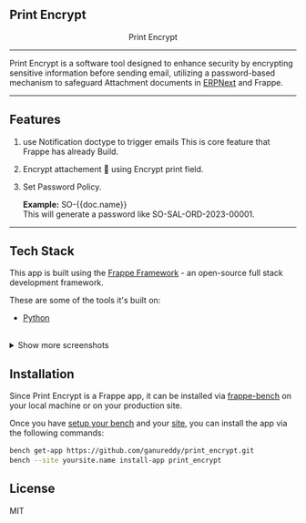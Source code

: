 ## Print Encrypt

<p align="center">
  Print Encrypt
</p>

<hr>

 Print Encrypt is a software tool designed to enhance security by encrypting sensitive information before sending email, utilizing a password-based mechanism to safeguard Attachment documents in [ERPNext](https://erpnext.com) and Frappe.

<hr>

## Features

1. use Notification doctype to trigger emails This is core feature that Frappe has already Build. 
1. Encrypt attachement 📑 using 
Encrypt print field.
2. Set Password Policy.

    <b>Example:</b> SO-{{doc.name}}<br>This will generate a password like SO-SAL-ORD-2023-00001.

<hr>

## Tech Stack

This app is built using the [Frappe Framework](https://frappeframework.com) - an open-source full stack development framework. 

These are some of the tools it's built on:
- [Python](https://www.python.org)
<br>


<details>
  <summary>Show more screenshots</summary>
  

 
<p align="center">
    <figure>
        <img width="1402" src="print_encrypt/public/Screenshot from 2024-01-28 23-53-14.png" alt="Private Channel" />
         <figcaption align="center">
            <b>attachement Secure and Password based</b>
        </figcaption>
    </figure>
</p>

</details>



## Installation

Since Print Encrypt is a Frappe app, it can be installed via [frappe-bench](https://frappeframework.com/docs/v14/user/en/bench) on your local machine or on your production site.

Once you have [setup your bench](https://frappeframework.com/docs/v14/user/en/installation) and your [site](https://frappeframework.com/docs/v14/user/en/tutorial/install-and-setup-bench), you can install the app via the following commands:

```bash
bench get-app https://github.com/ganureddy/print_encrypt.git
bench --site yoursite.name install-app print_encrypt
```



## License

MIT